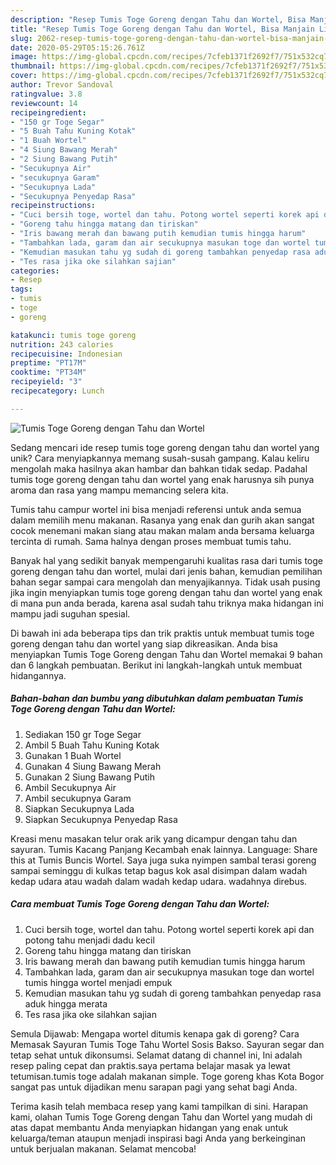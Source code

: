 ```yaml
---
description: "Resep Tumis Toge Goreng dengan Tahu dan Wortel, Bisa Manjain Lidah"
title: "Resep Tumis Toge Goreng dengan Tahu dan Wortel, Bisa Manjain Lidah"
slug: 2062-resep-tumis-toge-goreng-dengan-tahu-dan-wortel-bisa-manjain-lidah
date: 2020-05-29T05:15:26.761Z
image: https://img-global.cpcdn.com/recipes/7cfeb1371f2692f7/751x532cq70/tumis-toge-goreng-dengan-tahu-dan-wortel-foto-resep-utama.jpg
thumbnail: https://img-global.cpcdn.com/recipes/7cfeb1371f2692f7/751x532cq70/tumis-toge-goreng-dengan-tahu-dan-wortel-foto-resep-utama.jpg
cover: https://img-global.cpcdn.com/recipes/7cfeb1371f2692f7/751x532cq70/tumis-toge-goreng-dengan-tahu-dan-wortel-foto-resep-utama.jpg
author: Trevor Sandoval
ratingvalue: 3.8
reviewcount: 14
recipeingredient:
- "150 gr Toge Segar"
- "5 Buah Tahu Kuning Kotak"
- "1 Buah Wortel"
- "4 Siung Bawang Merah"
- "2 Siung Bawang Putih"
- "Secukupnya Air"
- "secukupnya Garam"
- "Secukupnya Lada"
- "Secukupnya Penyedap Rasa"
recipeinstructions:
- "Cuci bersih toge, wortel dan tahu. Potong wortel seperti korek api dan potong tahu menjadi dadu kecil"
- "Goreng tahu hingga matang dan tiriskan"
- "Iris bawang merah dan bawang putih kemudian tumis hingga harum"
- "Tambahkan lada, garam dan air secukupnya masukan toge dan wortel tumis hingga wortel menjadi empuk"
- "Kemudian masukan tahu yg sudah di goreng tambahkan penyedap rasa aduk hingga merata"
- "Tes rasa jika oke silahkan sajian"
categories:
- Resep
tags:
- tumis
- toge
- goreng

katakunci: tumis toge goreng 
nutrition: 243 calories
recipecuisine: Indonesian
preptime: "PT17M"
cooktime: "PT34M"
recipeyield: "3"
recipecategory: Lunch

---
```



![Tumis Toge Goreng dengan Tahu dan Wortel](https://img-global.cpcdn.com/recipes/7cfeb1371f2692f7/751x532cq70/tumis-toge-goreng-dengan-tahu-dan-wortel-foto-resep-utama.jpg)

Sedang mencari ide resep tumis toge goreng dengan tahu dan wortel yang unik? Cara menyiapkannya memang susah-susah gampang. Kalau keliru mengolah maka hasilnya akan hambar dan bahkan tidak sedap. Padahal tumis toge goreng dengan tahu dan wortel yang enak harusnya sih punya aroma dan rasa yang mampu memancing selera kita.

Tumis tahu campur wortel ini bisa menjadi referensi untuk anda semua dalam memilih menu makanan. Rasanya yang enak dan gurih akan sangat cocok menemani makan siang atau makan malam anda bersama keluarga tercinta di rumah. Sama halnya dengan proses membuat tumis tahu.

Banyak hal yang sedikit banyak mempengaruhi kualitas rasa dari tumis toge goreng dengan tahu dan wortel, mulai dari jenis bahan, kemudian pemilihan bahan segar sampai cara mengolah dan menyajikannya. Tidak usah pusing jika ingin menyiapkan tumis toge goreng dengan tahu dan wortel yang enak di mana pun anda berada, karena asal sudah tahu triknya maka hidangan ini mampu jadi suguhan spesial.


Di bawah ini ada beberapa tips dan trik praktis untuk membuat tumis toge goreng dengan tahu dan wortel yang siap dikreasikan. Anda bisa menyiapkan Tumis Toge Goreng dengan Tahu dan Wortel memakai 9 bahan dan 6 langkah pembuatan. Berikut ini langkah-langkah untuk membuat hidangannya.

<!--inarticleads1-->

##### Bahan-bahan dan bumbu yang dibutuhkan dalam pembuatan Tumis Toge Goreng dengan Tahu dan Wortel:

1. Sediakan 150 gr Toge Segar
1. Ambil 5 Buah Tahu Kuning Kotak
1. Gunakan 1 Buah Wortel
1. Gunakan 4 Siung Bawang Merah
1. Gunakan 2 Siung Bawang Putih
1. Ambil Secukupnya Air
1. Ambil secukupnya Garam
1. Siapkan Secukupnya Lada
1. Siapkan Secukupnya Penyedap Rasa


Kreasi menu masakan telur orak arik yang dicampur dengan tahu dan sayuran. Tumis Kacang Panjang Kecambah enak lainnya. Language: Share this at Tumis Buncis Wortel. Saya juga suka nyimpen sambal terasi goreng sampai seminggu di kulkas tetap bagus kok asal disimpan dalam wadah kedap udara atau wadah dalam wadah kedap udara. wadahnya direbus. 

<!--inarticleads2-->

##### Cara membuat Tumis Toge Goreng dengan Tahu dan Wortel:

1. Cuci bersih toge, wortel dan tahu. Potong wortel seperti korek api dan potong tahu menjadi dadu kecil
1. Goreng tahu hingga matang dan tiriskan
1. Iris bawang merah dan bawang putih kemudian tumis hingga harum
1. Tambahkan lada, garam dan air secukupnya masukan toge dan wortel tumis hingga wortel menjadi empuk
1. Kemudian masukan tahu yg sudah di goreng tambahkan penyedap rasa aduk hingga merata
1. Tes rasa jika oke silahkan sajian


Semula Dijawab: Mengapa wortel ditumis kenapa gak di goreng? Cara Memasak Sayuran Tumis Toge Tahu Wortel Sosis Bakso. Sayuran segar dan tetap sehat untuk dikonsumsi. Selamat datang di channel ini, Ini adalah resep paling cepat dan praktis.saya pertama belajar masak ya lewat tetumisan.tumis toge adalah makanan simple. Toge goreng khas Kota Bogor sangat pas untuk dijadikan menu sarapan pagi yang sehat bagi Anda. 

Terima kasih telah membaca resep yang kami tampilkan di sini. Harapan kami, olahan Tumis Toge Goreng dengan Tahu dan Wortel yang mudah di atas dapat membantu Anda menyiapkan hidangan yang enak untuk keluarga/teman ataupun menjadi inspirasi bagi Anda yang berkeinginan untuk berjualan makanan. Selamat mencoba!
